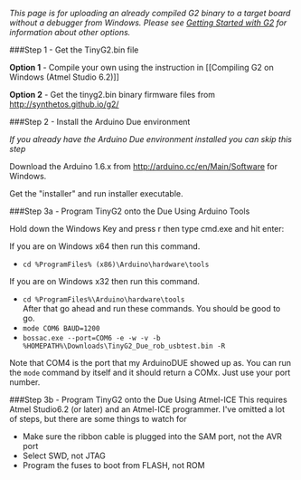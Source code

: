 _This page is for uploading an already compiled G2 binary to a target board without a debugger from Windows. Please see [Getting Started with G2](Getting-Started-with-G2) for information about other options._

###Step 1 - Get the TinyG2.bin file

**Option 1** - Compile your own using the instruction in [[Compiling G2 on Windows (Atmel Studio 6.2)]]

**Option 2** - Get the tinyg2.bin binary firmware files from http://synthetos.github.io/g2/

###Step 2 - Install the Arduino Due environment

_If you already have the Arduino Due environment installed you can skip this step_

Download the Arduino 1.6.x from http://arduino.cc/en/Main/Software for Windows.

Get the "installer" and run installer executable.

###Step 3a - Program TinyG2 onto the Due Using Arduino Tools

Hold down the Windows Key and press r then type cmd.exe and hit enter:

If you are on Windows x64 then run this command.
* `cd %ProgramFiles% (x86)\Arduino\hardware\tools`

If you are on Windows x32 then run this command.
* `cd %ProgramFiles%\Arduino\hardware\tools`<br>
After that go ahead and run these commands.  You should be good to go.
* `mode COM6 BAUD=1200`
* `bossac.exe --port=COM6 -e -w -v -b %HOMEPATH%\Downloads\TinyG2_Due_rob_usbtest.bin -R`

Note that COM4 is the port that my ArduinoDUE showed up as.  You can run the `mode` command by itself and it should return a COMx.  Just use your port number.

###Step 3b - Program TinyG2 onto the Due Using Atmel-ICE
This requires Atmel Studio6.2 (or later) and an Atmel-ICE programmer. I've omitted a lot of steps, but there are some things to watch for

* Make sure the ribbon cable is plugged into the SAM port, not the AVR port
* Select SWD, not JTAG
* Program the fuses to boot from FLASH, not ROM
